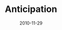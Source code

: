 ---
layout: music 
title: "Anticipation"
series: "The 365 Days of Christmas"
date: 2010-11-29 
description: "Chuck Mingo talks about how we can cultivate an attitude of anticipation year-round."
audio: "http://s3.amazonaws.com/crossroadsaudiomessages/anticipation.mp3"
audio-duration: "34:20"
src: "http://www.crossroads.net/players/media/series/190x110_365Christmas.jpg"
---